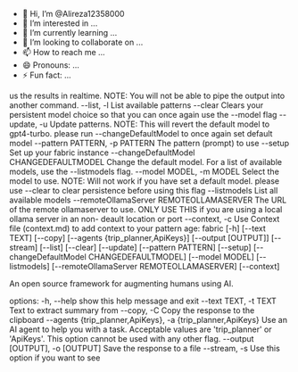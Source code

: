 - 👋 Hi, I’m @Alireza12358000
- 👀 I’m interested in ...
- 🌱 I’m currently learning ...
- 💞️ I’m looking to collaborate on ...
- 📫 How to reach me ...
- 😄 Pronouns: ...
- ⚡ Fun fact: ...

<!---
Alireza12358000/Alireza12358000 is a ✨ special ✨ repository because its `README.md` (this file) appears on your GitHub profile.
You can click the Preview link to take a look at your changes.
--->
us the results in
                        realtime. NOTE: You will not be able to pipe the
                        output into another command.
  --list, -l            List available patterns
  --clear               Clears your persistent model choice so that you can
                        once again use the --model flag
  --update, -u          Update patterns. NOTE: This will revert the default
                        model to gpt4-turbo. please run --changeDefaultModel
                        to once again set default model
  --pattern PATTERN, -p PATTERN
                        The pattern (prompt) to use
  --setup               Set up your fabric instance
  --changeDefaultModel CHANGEDEFAULTMODEL
                        Change the default model. For a list of available
                        models, use the --listmodels flag.
  --model MODEL, -m MODEL
                        Select the model to use. NOTE: Will not work if you
                        have set a default model. please use --clear to clear
                        persistence before using this flag
  --listmodels          List all available models
  --remoteOllamaServer REMOTEOLLAMASERVER
                        The URL of the remote ollamaserver to use. ONLY USE
                        THIS if you are using a local ollama server in an non-
                        deault location or port
  --context, -c         Use Context file (context.md) to add context to your
                        pattern
age: fabric [-h] [--text TEXT] [--copy] [--agents {trip_planner,ApiKeys}]
              [--output [OUTPUT]] [--stream] [--list] [--clear] [--update]
              [--pattern PATTERN] [--setup]
              [--changeDefaultModel CHANGEDEFAULTMODEL] [--model MODEL]
              [--listmodels] [--remoteOllamaServer REMOTEOLLAMASERVER]
              [--context]

An open source framework for augmenting humans using AI.

options:
  -h, --help            show this help message and exit
  --text TEXT, -t TEXT  Text to extract summary from
  --copy, -C            Copy the response to the clipboard
  --agents {trip_planner,ApiKeys}, -a {trip_planner,ApiKeys}
                        Use an AI agent to help you with a task. Acceptable
                        values are 'trip_planner' or 'ApiKeys'. This option
                        cannot be used with any other flag.
  --output [OUTPUT], -o [OUTPUT]
                        Save the response to a file
  --stream, -s          Use this option if you want to see
